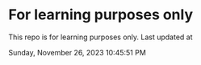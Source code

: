 # For learning purposes only
This repo is for learning purposes only.
Last updated at

Sunday, November 26, 2023 10:45:51 PM


